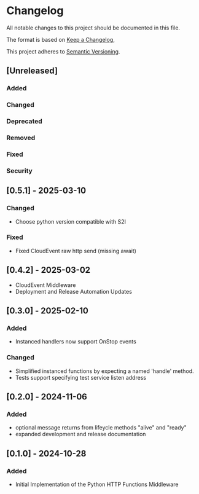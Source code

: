 # Changelog

All notable changes to this project should be documented in this file.

The format is based on [Keep a Changelog](https://keepachangelog.com/en/1.0.0/),

This project adheres to [Semantic Versioning](https://semver.org/spec/v2.0.0.html).

## [Unreleased]

### Added
### Changed
### Deprecated
### Removed
### Fixed
### Security

## [0.5.1] - 2025-03-10

### Changed

- Choose python version compatible with S2I

### Fixed

- Fixed CloudEvent raw http send (missing await)

## [0.4.2] - 2025-03-02

- CloudEvent Middleware
- Deployment and Release Automation Updates

## [0.3.0] - 2025-02-10

### Added

- Instanced handlers now support OnStop events

### Changed

- Simplified instanced functions by expecting a named 'handle' method.
- Tests support specifying test service listen address

## [0.2.0] - 2024-11-06

### Added

- optional message returns from lifeycle methods "alive" and "ready"
- expanded development and release documentation

## [0.1.0] - 2024-10-28

### Added

- Initial Implementation of the Python HTTP Functions Middleware


